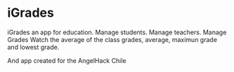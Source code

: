 iGrades
=======
iGrades an app for education.
Manage students.
Manage teachers.
Manage Grades
Watch the average of the class grades, average, maximun grade and lowest grade.


And app created for the AngelHack Chile 
